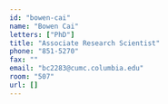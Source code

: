 ```yaml
---
id: "bowen-cai"
name: "Bowen Cai"
letters: ["PhD"]
title: "Associate Research Scientist"
phone: "851-5270"
fax: ""
email: "bc2283@cumc.columbia.edu"
room: "507"
url: []
---
```

